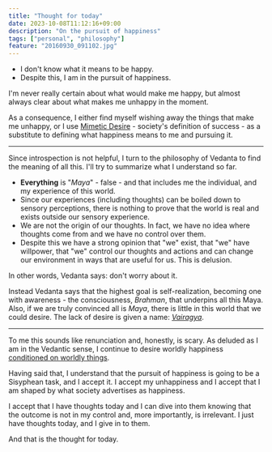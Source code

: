 ```yaml
---
title: "Thought for today"
date: 2023-10-08T11:12:16+09:00
description: "On the pursuit of happiness"
tags: ["personal", "philosophy"]
feature: "20160930_091102.jpg"
---
```



- I don't know what it means to be happy.
- Despite this, I am in the pursuit of happiness.


I'm never really certain about what would make me happy, but almost always clear about what makes me unhappy in the moment. 

As a consequence, I either find myself wishing away the things that make me unhappy, or I use [Mimetic Desire](https://en.wikipedia.org/wiki/Mimetic_theory) - society's definition of success - as a substitute to defining what happiness means to me and pursuing it.


---

Since introspection is not helpful, I turn to the philosophy of Vedanta to find the meaning of all this. I'll try to summarize what I understand so far.

-  **Everything** is "_Maya_" - false - and that includes me the individual, and my experience of this world.
- Since our experiences (including thoughts) can be boiled down to sensory perceptions, there is nothing to prove that the world is real and exists outside our sensory experience.
- We are not the origin of our thoughts. In fact, we have no idea where thoughts come from and we have no control over them. 
- Despite this we have a strong opinion that "we" exist, that "we" have willpower, that "we" control our thoughts and actions and can change our environment in ways that are useful for us. This is delusion.

In other words, Vedanta says: don't worry about it.

Instead Vedanta says that the highest goal is self-realization, becoming one with awareness - the consciousness, *Brahman*,  that underpins all this Maya. Also, if we are truly convinced all is _Maya_, there is little in this world that we could desire. The lack of desire is given a name: [_Vairagya_](https://en.wikipedia.org/wiki/Vairagya).

---


To me this sounds like renunciation and, honestly, is scary. As deluded as I am in the Vedantic sense, I continue to desire worldly happiness [conditioned on worldly things](https://algoexpt.github.io/posts/conditional_happiness/). 

Having said that, I understand that the pursuit of happiness is going to be a Sisyphean task, and I accept it. I accept my unhappiness and I accept that I am shaped by what society advertises as happiness.

I accept that I have thoughts today and I can dive into them knowing that the outcome is not in my control and, more importantly, is irrelevant. I just have thoughts today, and I give in to them.

And that is the thought for today.
